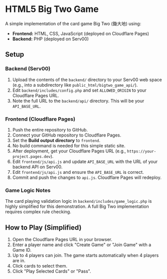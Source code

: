 # HTML5 Big Two Game

A simple implementation of the card game Big Two (鋤大地) using:

*   **Frontend:** HTML, CSS, JavaScript (deployed on Cloudflare Pages)
*   **Backend:** PHP (deployed on Serv00)

## Setup

### Backend (Serv00)

1.  Upload the contents of the `backend/` directory to your Serv00 web space (e.g., into a subdirectory like `public_html/bigtwo_game_api/`).
2.  Edit `backend/includes/config.php` and set `ALLOWED_ORIGIN` to your Cloudflare Pages URL.
3.  Note the full URL to the `backend/api/` directory. This will be your `API_BASE_URL`.

### Frontend (Cloudflare Pages)

1.  Push the entire repository to GitHub.
2.  Connect your GitHub repository to Cloudflare Pages.
3.  Set the **Build output directory** to `frontend`.
4.  No build command is needed for this simple static site.
5.  After deployment, get your Cloudflare Pages URL (e.g., `https://your-project.pages.dev`).
6.  Edit `frontend/js/api.js` and update `API_BASE_URL` with the URL of your backend API on Serv00.
7.  Edit `frontend/js/api.js` and ensure the `API_BASE_URL` is correct.
8.  Commit and push the changes to `api.js`. Cloudflare Pages will redeploy.

### Game Logic Notes

The card playing validation logic in `backend/includes/game_logic.php` is highly simplified for this demonstration. A full Big Two implementation requires complex rule checking.

## How to Play (Simplified)

1.  Open the Cloudflare Pages URL in your browser.
2.  Enter a player name and click "Create Game" or "Join Game" with a Game ID.
3.  Up to 4 players can join. The game starts automatically when 4 players are in.
4.  Click cards to select them.
5.  Click "Play Selected Cards" or "Pass".
